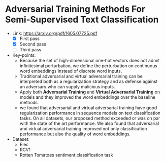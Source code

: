 # Adversarial Training Methods For Semi-Supervised Text Classification

- Link: https://arxiv.org/pdf/1605.07725.pdf
  - [x] First pass
  - [x] Second pass
  - [ ] Third pass
- Key-points:
  - Because the set of high-dimensional one-hot vectors does not admit infinitesimal perturbation, we define the perturbation on continuous word embeddings instead of discrete word inputs. 
  - Traditional adversarial and virtual adversarial training can be interpreted both as a regularization strategy and as defense against an adversary who can supply malicious inputs.
  - Apply both **Adversarial Training** and **Virtual Adversarial Training** on models and they improved the word embeddings over the baseline methods.
  - we found that adversarial and virtual adversarial training have good regularization performance in sequence models on text classification tasks. On all datasets, our proposed method exceeded or was on par with the state of the art performance. We also found that adversarial and virtual adversarial training improved not only classification performance but also the quality of word embeddings.
- Dataset:
  - Elec
  - RCV1
  - Rotten Tomatoes sentiment classification task
